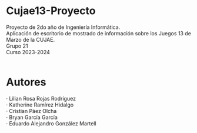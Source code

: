 # Cujae13-Proyecto
Proyecto de 2do año de Ingeniería Informática. <br>
Aplicación de escritorio de mostrado de información sobre los Juegos 13 de Marzo de la CUJAE. <br>
Grupo 21 <br>
Curso 2023-2024 <br>
<br>
# Autores
 · Lilian Rosa Rojas Rodríguez <br>
 · Katherine Ramírez Hidalgo <br>
 · Cristian Páez Olcha <br>
 · Bryan García García <br>
 · Eduardo Alejandro González Martell <br>


